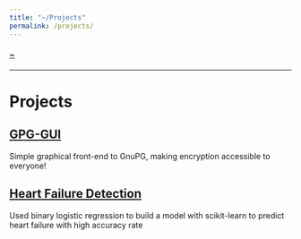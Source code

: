 ```yaml
---
title: "~/Projects"
permalink: /projects/
---
```


#### [~](../README.md)

---

# Projects

## [GPG-GUI](elvindsouza.github.io/gpg-gui)

Simple graphical front-end to GnuPG, making encryption accessible to everyone!

## [Heart Failure Detection](https://github.com/elvindsouza/assorted/tree/master/heart-failure-detection)

Used binary logistic regression to build a model with scikit-learn to predict heart failure with high accuracy rate
